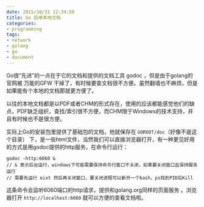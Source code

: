 ```yaml
---
date: 2015/10/31 12:34:50
title: Go 启用本地文档
categories:
- programming
tags:
- network
- golang
- go
- document
---
```


Go很“先进”的一点在于它的文档和提供的文档工具 godoc ，但是由于golang的官网被 万能的GFW 干掉了，有时候要查文档很不方便。虽然翻墙也不麻烦，但是如果能有个本地的文档那就更方便了。

以往的本地文档都是以PDF或者CHM的形式存在，使用的应该都能感觉他们的缺点，PDF缺乏组织，查找/索引很不方便，而CHM限于Windows的技术支持，并且有时候也不是很方便。

实际上Go的安装包里提供了基础包的文档，他就保存在 `GOROOT/doc`（好像不是这个目录） 下，是一些html文件，当然我们可以直接浏览器打开，有一种更见好用的方式是用godoc提供的http服务，在命令行运行：

```
godoc -http:6060 &
// & 表示后台运行，windows下可能需要保持命令行窗口不关闭，如果要关闭窗口且保持服务运行
// 需要先运行 eixt 然后再关闭窗口，要关闭进程可以新开一个bash，ps找到PID后Kill
```
这条命令会监听6060端口的http请求，提供和golang.org同样的页面服务 。浏览器打开 `http://localhost:6060` 就可以方便的查看文档啦。


